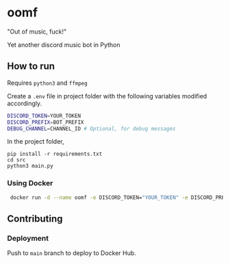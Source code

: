 # oomf

"Out of music, fuck!"

Yet another discord music bot in Python

## How to run
Requires `python3` and `ffmpeg`

Create a `.env` file in project folder with the following variables modified accordingly.
```sh
DISCORD_TOKEN=YOUR_TOKEN
DISCORD_PREFIX=BOT_PREFIX
DEBUG_CHANNEL=CHANNEL_ID # Optional, for debug messages
```

In the project folder,
```
pip install -r requirements.txt
cd src
python3 main.py
```
### Using Docker

```sh
 docker run -d --name oomf -e DISCORD_TOKEN="YOUR_TOKEN" -e DISCORD_PREFIX="BOT_PREFIX" poohcom1/oomf:latest
```

## Contributing

### Deployment

Push to `main` branch to deploy to Docker Hub.
